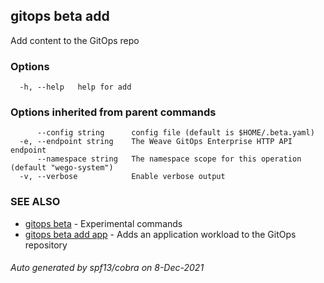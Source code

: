 ## gitops beta add

Add content to the GitOps repo

### Options

```
  -h, --help   help for add
```

### Options inherited from parent commands

```
      --config string      config file (default is $HOME/.beta.yaml)
  -e, --endpoint string    The Weave GitOps Enterprise HTTP API endpoint
      --namespace string   The namespace scope for this operation (default "wego-system")
  -v, --verbose            Enable verbose output
```

### SEE ALSO

* [gitops beta](gitops_beta.md)	 - Experimental commands
* [gitops beta add app](gitops_beta_add_app.md)	 - Adds an application workload to the GitOps repository

###### Auto generated by spf13/cobra on 8-Dec-2021
